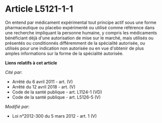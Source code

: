 # Article L5121-1-1

On entend par médicament expérimental tout principe actif sous une forme pharmaceutique ou placebo expérimenté ou utilisé
comme référence dans une recherche impliquant la personne humaine, y compris les médicaments bénéficiant déjà d'une
autorisation de mise sur le marché, mais utilisés ou présentés ou conditionnés différemment de la spécialité autorisée, ou
utilisés pour une indication non autorisée ou en vue d'obtenir de plus amples informations sur la forme de la spécialité
autorisée.

**Liens relatifs à cet article**

_Cité par_:

  - Arrêté du 6 avril 2011 - art. (V)
  - Arrêté du 12 avril 2018 - art. (V)
  - Code de la santé publique - art. L1124-1 (VD)
  - Code de la santé publique - art. L5126-5 (V)

_Modifié par_:

  - Loi n°2012-300 du 5 mars 2012 - art. 1 (V)
